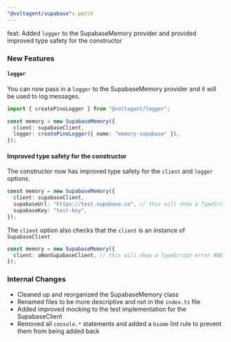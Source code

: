 ```yaml
---
"@voltagent/supabase": patch
---
```


feat: Added `logger` to the SupabaseMemory provider and provided improved type safety for the constructor

### New Features

#### `logger`

You can now pass in a `logger` to the SupabaseMemory provider and it will be used to log messages.

```typescript
import { createPinoLogger } from "@voltagent/logger";

const memory = new SupabaseMemory({
  client: supabaseClient,
  logger: createPinoLogger({ name: "memory-supabase" }),
});
```

#### Improved type safety for the constructor

The constructor now has improved type safety for the `client` and `logger` options.

```typescript
const memory = new SupabaseMemory({
  client: supabaseClient,
  supabaseUrl: "https://test.supabase.co", // this will show a TypeScript error
  supabaseKey: "test-key",
});
```

The `client` option also checks that the `client` is an instance of `SupabaseClient`

```typescript
const memory = new SupabaseMemory({
  client: aNonSupabaseClient, // this will show a TypeScript error AND throw an error at runtime
});
```

### Internal Changes

- Cleaned up and reorganized the SupabaseMemory class
- Renamed files to be more descriptive and not in the `index.ts` file
- Added improved mocking to the test implementation for the SupabaseClient
- Removed all `console.*` statements and added a `biome` lint rule to prevent them from being added back
